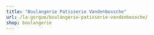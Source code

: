 ```yaml
---
title: "Boulangerie Patisserie Vandenbossche"
url: /la-gorgue/boulangerie-patisserie-vandenbossche/
shop: boulangerie
---
```

